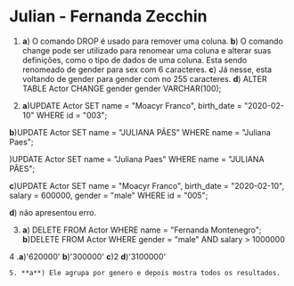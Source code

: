# Julian - Fernanda Zecchin 

1. **a**) O comando DROP é usado para remover uma coluna.
**b**) O comando change pode ser utilizado para renomear uma coluna e alterar suas definições, como o tipo de dados de uma coluna. Esta sendo renomeado de gender para sex com 6 caracteres.
**c**) Já nesse, esta voltando de gender para gender com no 255 caracteres.
**d**) ALTER TABLE Actor CHANGE gender gender VARCHAR(100);

2. **a**)UPDATE Actor
SET 
	name = "Moacyr Franco",
	birth_date = "2020-02-10"
WHERE id = "003";

 **b**)UPDATE Actor
SET name = "JULIANA PÃES"
WHERE name = "Juliana Paes";

)UPDATE Actor
SET name = "Juliana Paes"
WHERE name = "JULIANA PÃES";


**c**)UPDATE Actor
SET 
name = "Moacyr Franco",
birth_date = "2020-02-10",
salary = 600000,
gender = "male"
WHERE id = "005";

**d**) não apresentou erro. 

3. **a**) DELETE FROM Actor WHERE name = "Fernanda Montenegro";
**b**)DELETE FROM Actor
WHERE
	gender = "male" AND
	salary > 1000000

4 .**a**)'620000'
	**b**)'300000'
	**c**)2
	**d**)'3100000'
	
	5. **a**) Ele agrupa por genero e depois mostra todos os resultados.
	






